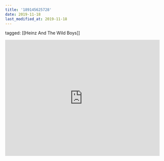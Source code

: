 ```yaml
---
title: '189145625728'
date: 2019-11-18
last_modified_at: 2019-11-18
---
```

tagged: [[Heinz And The Wild Boys]]
<iframe allow="accelerometer; autoplay; clipboard-write; encrypted-media; gyroscope; picture-in-picture" allowfullscreen="" frameborder="0" height="375" id="youtube_iframe" src="https://www.youtube.com/embed/X0cJ6qqNDg0?feature=oembed&amp;enablejsapi=1&amp;origin=https://safe.txmblr.com&amp;wmode=opaque" width="500"></iframe>